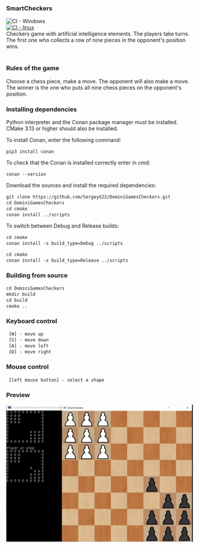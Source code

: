 ### SmartCheckers 
![CI - Windows](https://github.com/SergeyG22/DominiGamesCheckers/actions/workflows/windows_builds.yml/badge.svg)<br>
[![CI - linux](https://github.com/SergeyG22/DominiGamesCheckers/actions/workflows/linux_builds.yml/badge.svg)](https://github.com/SergeyG22/DominiGamesCheckers/actions/workflows/linux_builds.yml)<br>
Сheckers game with artificial intelligence elements.
The players take turns.
The first one who collects a row of nine pieces in the opponent's position wins.<br><br>

### Rules of the game

Choose a chess piece, make a move. The opponent will also make a move. 
The winner is the one who puts all nine chess pieces on the opponent's position.

### Installing dependencies

Python interpreter and the Conan package manager must be installed.
CMake 3.13 or higher should also be installed.

To install Conan, enter the following command:

```
pip3 install conan 
```

To check that the Conan is installed correctly enter in cmd:

```
conan --version
```

Download the sources and install the required dependencies:

```
git clone https://github.com/SergeyG22/DominiGamesCheckers.git
cd DominiGamesCheckers
cd cmake
conan install ../scripts
```

To switch between Debug and Release builds:

```
cd cmake
conan install -s build_type=Debug ../scripts 
```
```
cd cmake
conan install -s build_type=Release ../scripts 
```

### Building from source

```
cd DominiGamesCheckers
mkdir build
cd build
cmake ..
```

### Keyboard control

```
 [W] - move up
 [S] - move down
 [A] - move left
 [D] - move right
```

### Mouse control

```
 [left mouse button] - select a shape
```

### Preview
![hippo](https://github.com/SergeyG22/DominiGamesCheckers/blob/main/doc/animations/animation.gif)
